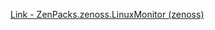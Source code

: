 [Link - ZenPacks.zenoss.LinuxMonitor (zenoss)](https://github.com/zenoss/ZenPacks.zenoss.LinuxMonitor)

